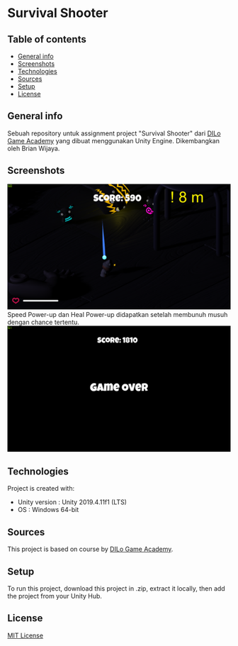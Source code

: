 # Survival Shooter

## Table of contents
* [General info](#general-info)
* [Screenshots](#screenshots)
* [Technologies](#technologies)
* [Sources](#sources)
* [Setup](#setup)
* [License](#license)

## General info
Sebuah repository untuk assignment project "Survival Shooter" dari [DILo Game Academy](https://academy.dilo.id) yang dibuat menggunakan Unity Engine.
Dikembangkan oleh Brian Wijaya.

## Screenshots
![alt text](https://github.com/briannzw/Survival-Shooter/blob/master/Screenshots/Screenshot%201.png "Screenshot 1")
Speed Power-up dan Heal Power-up didapatkan setelah membunuh musuh dengan chance tertentu.
![alt text](https://github.com/briannzw/Survival-Shooter/blob/master/Screenshots/Screenshot%202.png "Screenshot 2")
	
## Technologies
Project is created with:
* Unity version : Unity 2019.4.11f1 (LTS)
* OS : Windows 64-bit

## Sources
This project is based on course by [DILo Game Academy](https://academy.dilo.id).
	
## Setup
To run this project, download this project in .zip, extract it locally, then add the project from your Unity Hub.

## License
[MIT License](https://github.com/briannzw/Survival-Shooter/blob/master/LICENSE)

